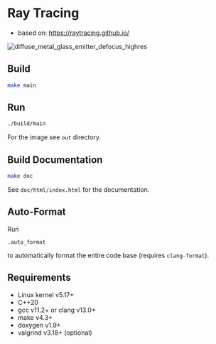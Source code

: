# Ray Tracing

- based on: https://raytracing.github.io/

![diffuse_metal_glass_emitter_defocus_highres](https://user-images.githubusercontent.com/7516208/164042906-fce16f88-9789-44f0-9081-7691013a5fb1.png)

## Build
```bash
make main
```

## Run
```bash
./build/main
```
For the image see `out` directory.

## Build Documentation
```bash
make doc
```
See `doc/html/index.html` for the documentation.

## Auto-Format
Run
```
.auto_format
```
to automatically format the entire code base (requires `clang-format`).

## Requirements

- Linux kernel v5.17+
- C++20
- gcc v11.2+ or clang v13.0+
- make v4.3+
- doxygen v1.9+
- valgrind v3.18+ (optional)
